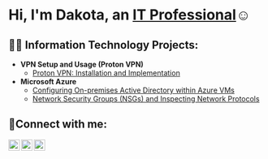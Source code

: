 <h1>Hi, I'm Dakota, an <a href="https://www.linkedin.com/in/dakota-caston-518718291/">IT Professional</a>☺</h1>

<h2>👨‍💻 Information Technology Projects:</h2>

- <b>VPN Setup and Usage (Proton VPN)</b>
  - [Proton VPN: Installation and Implementation](https://github.com/joshmadakorcc/osticket-prereqs)
- <b>Microsoft Azure</b>
  - [Configuring On-premises Active Directory within Azure VMs](https://github.com/joshmadakorcc/configure-ad)
  - [Network Security Groups (NSGs) and Inspecting Network Protocols](https://github.com/joshmadakorcc/azure-network-protocols)

<h2>🤳Connect with me:</h2>

[<img align="left" alt="Josh | Twitter" width="22px" src="https://cdn.jsdelivr.net/npm/simple-icons@v3/icons/twitter.svg" />][twitter]
[<img align="left" alt="Josh | LinkedIn" width="22px" src="https://cdn.jsdelivr.net/npm/simple-icons@v3/icons/linkedin.svg" />][linkedin]
[<img align="left" alt="Josh | Instagram" width="22px" src="https://cdn.jsdelivr.net/npm/simple-icons@v3/icons/instagram.svg" />][instagram]

[twitter]: https://twitter.com/dakota_caston
[instagram]: https://www.instagram.com/castt.dakota
[linkedin]: https://www.linkedin.com/in/dakota-caston-518718291/
